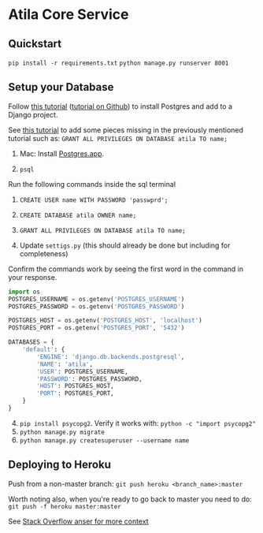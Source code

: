# Atila Core Service

## Quickstart

`pip install -r requirements.txt`
`python manage.py runserver 8001`

## Setup your Database

Follow [this tutorial](https://tutorial-extensions.djangogirls.org/en/optional_postgresql_installation/) 
([tutorial on Github](https://github.com/DjangoGirls/tutorial-extensions/tree/master/en/optional_postgresql_installation))
to install Postgres and add 
to a Django project.

See [this tutorial](https://blog.nextideatech.com/how-to-create-a-django-app-and-connect-it-to-a-database/) to add some pieces missing in the previously mentioned tutorial such as:
`GRANT ALL PRIVILEGES ON DATABASE atila TO name;`

1. Mac: Install [Postgres.app](https://postgresapp.com/downloads.html). 

1. `psql`

Run the following commands inside the sql terminal

1. `CREATE USER name WITH PASSWORD 'passwprd';`

2. `CREATE DATABASE atila OWNER name;`
3. `GRANT ALL PRIVILEGES ON DATABASE atila TO name;`
4. Update `settigs.py` (this should already be done but including for completeness)

Confirm the commands work by seeing the first word in the command in your response.

```python
import os
POSTGRES_USERNAME = os.getenv('POSTGRES_USERNAME')
POSTGRES_PASSWORD = os.getenv('POSTGRES_PASSWORD')

POSTGRES_HOST = os.getenv('POSTGRES_HOST', 'localhost')
POSTGRES_PORT = os.getenv('POSTGRES_PORT', '5432')

DATABASES = {
    'default': {
        'ENGINE': 'django.db.backends.postgresql',
        'NAME': 'atila',
        'USER': POSTGRES_USERNAME,
        'PASSWORD': POSTGRES_PASSWORD,
        'HOST': POSTGRES_HOST,
        'PORT': POSTGRES_PORT,
    }
}
```
4. `pip install psycopg2`. Verify it works with: `python -c "import psycopg2"`
5. `python manage.py migrate`
6. `python manage.py createsuperuser --username name`
## Deploying to Heroku

Push from a non-master branch: `git push heroku <branch_name>:master`

Worth noting also, when you're ready to go back to master you need to do: `git push -f heroku master:master`

See [Stack Overflow anser for more context](https://stackoverflow.com/a/14593582/5405197)